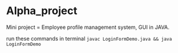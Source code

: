 # Alpha_project
Mini project = Employee profile management system, GUI in JAVA.

run these commands in terminal
```javac LoginFormDemo.java && java LoginFormDemo```
